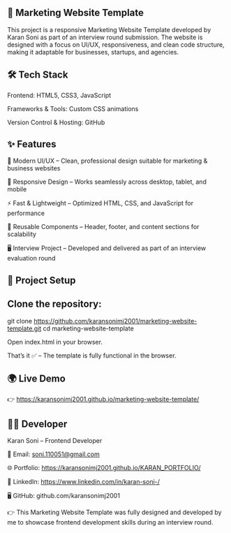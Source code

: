 ## 📢 Marketing Website Template

This project is a responsive Marketing Website Template developed by Karan Soni as part of an interview round submission.
The website is designed with a focus on UI/UX, responsiveness, and clean code structure, making it adaptable for businesses, startups, and agencies.

## 🛠️ Tech Stack

Frontend: HTML5, CSS3, JavaScript

Frameworks & Tools: Custom CSS animations

Version Control & Hosting: GitHub

## ✨ Features

🎨 Modern UI/UX – Clean, professional design suitable for marketing & business websites

📱 Responsive Design – Works seamlessly across desktop, tablet, and mobile

⚡ Fast & Lightweight – Optimized HTML, CSS, and JavaScript for performance

🔗 Reusable Components – Header, footer, and content sections for scalability

🖥️ Interview Project – Developed and delivered as part of an interview evaluation round

## 📂 Project Setup

## Clone the repository:

git clone https://github.com/karansonimj2001/marketing-website-template.git
cd marketing-website-template


Open index.html in your browser.

That’s it ✅ – The template is fully functional in the browser.

## 🌍 Live Demo

👉 https://karansonimj2001.github.io/marketing-website-template/

## 👨‍💻 Developer

Karan Soni – Frontend Developer

📧 Email: soni.110051@gmail.com

🌐 Portfolio: https://karansonimj2001.github.io/KARAN_PORTFOLIO/

💼 LinkedIn: https://www.linkedin.com/in/karan-soni-/

🖥 GitHub: github.com/karansonimj2001

👉 This Marketing Website Template was fully designed and developed by me to showcase frontend development skills during an interview round.
